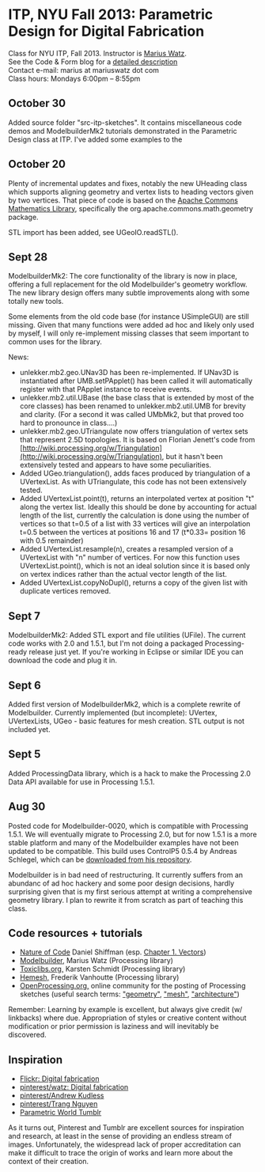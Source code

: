 # ITP, NYU Fall 2013: Parametric Design for Digital Fabrication

Class for NYU ITP, Fall 2013. Instructor is [Marius Watz](http://mariuswatz.com).<br />
See the Code & Form blog for a [detailed description](http://workshop.evolutionzone.com/itp-2013-parametric-design-for-digital-fabrication/)<br />
Contact e-mail: marius at mariuswatz dot com<br />
Class hours: Mondays 6:00pm – 8:55pm

## October 30

Added source folder "src-itp-sketches". It contains miscellaneous code demos and ModelbuilderMk2 tutorials demonstrated in the Parametric Design class at ITP. I've added some examples to the 

## October 20

Plenty of incremental updates and fixes, notably the new UHeading class which supports aligning geometry and vertex lists to heading vectors given by two vertices. That piece of code is based on the [Apache Commons Mathematics Library](http://commons.apache.org/proper/commons-math),
specifically the org.apache.commons.math.geometry package. 

STL import has been added, see UGeoIO.readSTL().


## Sept 28

ModelbuilderMk2: The core functionality of the library is now in place, offering a full replacement for the old Modelbuilder's geometry workflow. The new library design offers many subtle improvements along with some totally new tools. 

Some elements from the old code base (for instance USimpleGUI) are still missing. Given that many functions were added ad hoc and likely only used by myself, I will only re-implement  missing classes that seem important to common uses for the library.

News:

- unlekker.mb2.geo.UNav3D has been re-implemented. If UNav3D is instantiated after UMB.setPApplet() has been called it will automatically register with that PApplet instance to receive events.
- unlekker.mb2.util.UBase (the base class that is extended by most of the core classes) has been renamed to unlekker.mb2.util.UMB for brevity and clarity. (For a second it was called UMbMk2, but that proved too hard to pronounce in class....)
- unlekker.mb2.geo.UTriangulate now offers triangulation of vertex sets that represent 2.5D topologies. It is based on Florian Jenett's code from [http://wiki.processing.org/w/Triangulation](http://wiki.processing.org/w/Triangulation), but it hasn't been extensively tested and appears to have some peculiarities.
- Added UGeo.triangulation(), adds faces produced by triangulation of a UVertexList. As with UTriangulate, this code has not been extensively tested.
- Added UVertexList.point(t), returns an interpolated vertex at position "t" along the vertex list. Ideally this should be done by accounting for actual length of the list, currently the calculation is done using the number of vertices so that t=0.5 of a list with 33 vertices will give an interpolation t=0.5 between the vertices at positions 16 and 17 (t*0.33= position 16 with 0.5 remainder)
- Added UVertexList.resample(n), creates a resampled version of a UVertexList with "n" number of vertices. For now this function uses UVertexList.point(), which is not an ideal solution since it is based only on vertex indices rather than the actual vector length of the list.
- Added UVertexList.copyNoDupl(), returns a copy of the given list with duplicate vertices removed.

## Sept 7

ModelbuilderMk2: Added STL export and file utilities (UFile). The current code works with 2.0 and 1.5.1, but I'm not doing a packaged Processing-ready release just yet. If you're working in Eclipse or similar IDE you can download the code and plug it in.

## Sept 6

Added first version of ModelbuilderMk2, which is a complete rewrite of Modelbuilder. Currently implemented (but incomplete): UVertex, UVertexLists, UGeo - basic features for mesh creation. STL output is not included yet.

## Sept 5

Added ProcessingData library, which is a hack to make the Processing 2.0 Data API available for use in Processing 1.5.1.

## Aug 30 

Posted code for Modelbuilder-0020, which is compatible with Processing 1.5.1. We will eventually migrate to Processing 2.0, but for now 1.5.1 is a more stable platform and many of the Modelbuilder examples have not been updated to be compatible. This build uses ControlP5 0.5.4 by Andreas Schlegel, which can be [downloaded from his repository](https://code.google.com/p/controlp5/downloads/detail?name=controlP5_0.5.4.zip&can=2&q=).

Modelbuilder is in bad need of restructuring. It currently suffers from an abundanc of ad hoc hackery and some poor design decisions, hardly surprising given that is my first serious attempt at writing a comprehensive geometry library. I plan to rewrite it from scratch as part of teaching this class.


## Code resources + tutorials

+ [Nature of Code](http://natureofcode.com/) Daniel Shiffman (esp. [Chapter 1. Vectors](http://natureofcode.com/book/chapter-1-vectors/))
+ [Modelbuilder](https://github.com/mariuswatz/modelbuilder), Marius Watz (Processing library)
+ [Toxiclibs.org,](http://toxiclibs.org/) Karsten Schmidt (Processing library)
+ [Hemesh,](http://hemesh.wblut.com/) Frederik Vanhoutte (Processing library)
+ [OpenProcessing.org,](http://www.openprocessing.org/) online community for the posting of Processing sketches (useful search terms: ["geometry"](http://www.openprocessing.org/search/?q=geometry), ["mesh"](http://www.openprocessing.org/search/?q=geometry), ["architecture"](http://www.openprocessing.org/search/?q=architecture))

Remember: Learning by example is excellent, but always give credit (w/ linkbacks) where due. Appropriation of styles or creative content without modification or prior permission is laziness and will inevitably be discovered.

## Inspiration

+ [Flickr: Digital fabrication](http://www.flickr.com/groups/digitalfabrication/)
+ [pinterest/watz: Digital fabrication](http://pinterest.com/watzmarius/digital-fabrication/)
+ [pinterest/Andrew Kudless](http://pinterest.com/matsys/computational-design/)
+ [pinterest/Trang Nguyen](http://pinterest.com/trangng/texture-materiality/)
+ [Parametric World Tumblr](http://parametricworld.tumblr.com/)

As it turns out, Pinterest and Tumblr are excellent sources for inspiration and research, at least in the sense of providing an endless stream of images. Unfortunately, the widespread lack of proper accreditation can make it difficult to trace the origin of works and learn more about the context of their creation.
